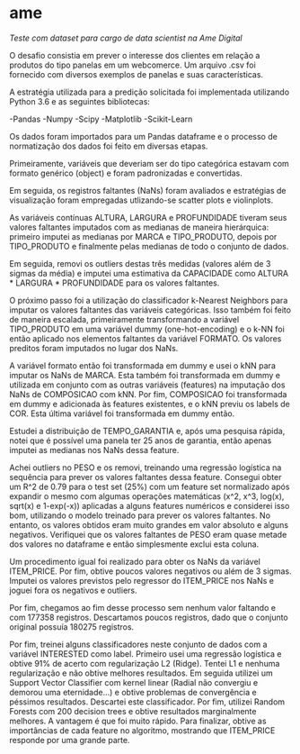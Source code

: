 # ame
*Teste com dataset para cargo de data scientist na Ame Digital*

O desafio consistia em prever o interesse dos clientes em relação a produtos do tipo panelas em um webcomerce. Um arquivo .csv foi fornecido com diversos exemplos de panelas e suas características.

A estratégia utilizada para a predição solicitada foi implementada utilizando Python 3.6 e as seguintes bibliotecas:

-Pandas
-Numpy
-Scipy
-Matplotlib
-Scikit-Learn

Os dados foram importados para um Pandas dataframe e o processo de normatização dos dados foi feito em diversas etapas. 

Primeiramente, variáveis que deveriam ser do tipo categórica estavam com formato genérico (object) e foram padronizadas e convertidas.

Em seguida, os registros faltantes (NaNs) foram avaliados e estratégias de visualização foram empregadas utlizando-se scatter plots e violinplots.

As variáveis contínuas ALTURA, LARGURA e PROFUNDIDADE tiveram seus valores faltantes imputados com as medianas de maneira hierárquica: primeiro imputei as medianas por MARCA e TIPO_PRODUTO, depois por TIPO_PRODUTO e finalmente pelas medianas de todo o conjunto de dados.

Em seguida, removi os outliers destas três medidas (valores além de 3 sigmas da média) e imputei uma estimativa da CAPACIDADE como ALTURA * LARGURA * PROFUNDIDADE para os valores faltantes.

O próximo passo foi a utilização do classificador k-Nearest Neighbors para imputar os valores faltantes das variáveis categóricas. Isso também foi feito de maneira escalada, primeiramente transformando a variável TIPO_PRODUTO em uma variável dummy (one-hot-encoding) e o k-NN foi então aplicado nos elementos faltantes da variável FORMATO. Os valores preditos foram imputados no lugar dos NaNs.

A variável formato então foi transformada em dummy e usei o kNN para imputar os NaNs de MARCA. Esta também foi transformada em dummy e utilizada em conjunto com as outras variáveis (features) na imputação dos NaNs de COMPOSICAO com kNN. Por fim, COMPOSICAO foi transformada em dummy e adicionada às features existentes, e o kNN previu os labels de COR. Esta última variável foi transformada em dummy então.

Estudei a distribuição de TEMPO_GARANTIA e, após uma pesquisa rápida, notei que é possível uma panela ter 25 anos de garantia, então apenas imputei as medianas nos NaNs dessa feature.

Achei outliers no PESO e os removi, treinando uma regressão logística na sequência para prever os valores faltantes dessa feature. Consegui obter um R^2 de 0.79 para o test set (25%) com um feature set normalizado após expandir o mesmo com algumas operações matemáticas (x^2, x^3, log(x), sqrt(x) e 1-exp(-x)) aplicadas a alguns features numéricos e considerei isso bom, utilizando o modelo treinado para prever os valores faltantes. No entanto, os valores obtidos eram muito grandes em valor absoluto e alguns negativos. Verifiquei que os valores faltantes de PESO eram quase metade dos valores no dataframe e então simplesmente exclui esta coluna.

Um procedimento igual foi realizado para obter os NaNs da variável ITEM_PRICE. Por fim, obtive poucos valores negativos ou além de 3 sigmas. Imputei os valores previstos pelo regressor do ITEM_PRICE nos NaNs e joguei fora os negativos e outliers.

Por fim, chegamos ao fim desse processo sem nenhum valor faltando e com 177358 registros. Descartamos poucos registros, dado que o conjunto original possuía 180275 registros.

Por fim, treinei alguns classificadores neste conjunto de dados com a variável INTERESTED como label. Primeiro usei uma regressão logística e obtive 91% de acerto com regularização L2 (Ridge). Tentei L1 e nenhuma regularização e não obtive melhores resultados. Em seguida utilizei um Support Vector Classifier com kernel linear (Radial não convergiu e demorou uma eternidade...) e obtive problemas de convergência e péssimos resultados. Descartei este classificador. Por fim, utilizei Random Forests com 200 decision trees e obtive resultados marginalmente melhores. A vantagem é que foi muito rápido. Para finalizar, obtive as importâncias de cada feature no algoritmo, mostrando que ITEM_PRICE responde por uma grande parte.
